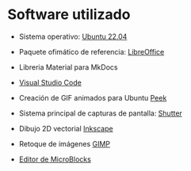 # Software utilizado

* Sistema operativo: [Ubuntu 22.04](https://releases.ubuntu.com/bionic/)
  
* Paquete ofimático de referencia: [LibreOffice](https://es.libreoffice.org/)
  
* Libreria Material para MkDocs
  
* [Visual Studio Code](https://code.visualstudio.com/)
  
* Creación de GIF animados para Ubuntu [Peek](https://ubunlog.com/peek-gif-animados-ubuntu/)
  
* Sistema principal de capturas de pantalla: [Shutter](http://shutter-project.org)
  
* Dibujo 2D vectorial [Inkscape](https://inkscape.org/es/)

* Retoque de imágenes [GIMP](https://www.gimp.org/)

* [Editor de MicroBlocks](https://microblocks.fun/run/microblocks.html)
